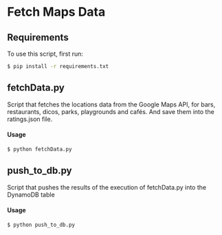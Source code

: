 # Fetch Maps Data

## Requirements
To use this script, first run:
```bash
$ pip install -r requirements.txt 
```

## fetchData.py
Script that fetches the locations data from the Google Maps API, for bars, restaurants, dicos, parks, playgrounds and cafés. And save them into the ratings.json file.
#### Usage
```bash
$ python fetchData.py
```

## push_to_db.py
Script that pushes the results of the execution of fetchData.py into the DynamoDB table
#### Usage
```bash
$ python push_to_db.py
```